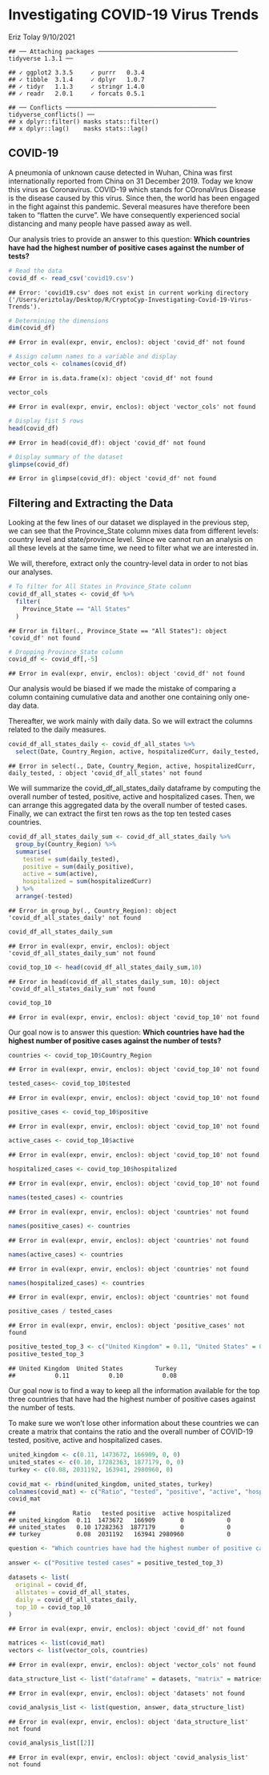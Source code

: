 Investigating COVID-19 Virus Trends
================
Eriz Tolay
9/10/2021

    ## ── Attaching packages ─────────────────────────────────────── tidyverse 1.3.1 ──

    ## ✓ ggplot2 3.3.5     ✓ purrr   0.3.4
    ## ✓ tibble  3.1.4     ✓ dplyr   1.0.7
    ## ✓ tidyr   1.1.3     ✓ stringr 1.4.0
    ## ✓ readr   2.0.1     ✓ forcats 0.5.1

    ## ── Conflicts ────────────────────────────────────────── tidyverse_conflicts() ──
    ## x dplyr::filter() masks stats::filter()
    ## x dplyr::lag()    masks stats::lag()

## COVID-19

A pneumonia of unknown cause detected in Wuhan, China was first
internationally reported from China on 31 December 2019. Today we know
this virus as Coronavirus. COVID-19 which stands for COronaVIrus Disease
is the disease caused by this virus. Since then, the world has been
engaged in the fight against this pandemic. Several measures have
therefore been taken to “flatten the curve”. We have consequently
experienced social distancing and many people have passed away as well.

Our analysis tries to provide an answer to this question: **Which
countries have had the highest number of positive cases against the
number of tests?**

``` r
# Read the data
covid_df <- read_csv('covid19.csv')
```

    ## Error: 'covid19.csv' does not exist in current working directory ('/Users/eriztolay/Desktop/R/CryptoCyp-Investigating-Covid-19-Virus-Trends').

``` r
# Determining the dimensions
dim(covid_df)
```

    ## Error in eval(expr, envir, enclos): object 'covid_df' not found

``` r
# Assign column names to a variable and display
vector_cols <- colnames(covid_df)
```

    ## Error in is.data.frame(x): object 'covid_df' not found

``` r
vector_cols
```

    ## Error in eval(expr, envir, enclos): object 'vector_cols' not found

``` r
# Display fist 5 rows
head(covid_df)
```

    ## Error in head(covid_df): object 'covid_df' not found

``` r
# Display summary of the dataset
glimpse(covid_df)
```

    ## Error in glimpse(covid_df): object 'covid_df' not found

## Filtering and Extracting the Data

Looking at the few lines of our dataset we displayed in the previous
step, we can see that the Province\_State column mixes data from
different levels: country level and state/province level. Since we
cannot run an analysis on all these levels at the same time, we need to
filter what we are interested in.

We will, therefore, extract only the country-level data in order to not
bias our analyses.

``` r
# To filter for All States in Province_State column
covid_df_all_states <- covid_df %>%
  filter(
    Province_State == "All States"
  )
```

    ## Error in filter(., Province_State == "All States"): object 'covid_df' not found

``` r
# Dropping Province_State column
covid_df <- covid_df[,-5]
```

    ## Error in eval(expr, envir, enclos): object 'covid_df' not found

Our analysis would be biased if we made the mistake of comparing a
column containing cumulative data and another one containing only
one-day data.

Thereafter, we work mainly with daily data. So we will extract the
columns related to the daily measures.

``` r
covid_df_all_states_daily <- covid_df_all_states %>%
  select(Date, Country_Region, active, hospitalizedCurr, daily_tested, daily_positive)
```

    ## Error in select(., Date, Country_Region, active, hospitalizedCurr, daily_tested, : object 'covid_df_all_states' not found

We will summarize the covid\_df\_all\_states\_daily dataframe by
computing the overall number of tested, positive, active and
hospitalized cases. Then, we can arrange this aggregated data by the
overall number of tested cases. Finally, we can extract the first ten
rows as the top ten tested cases countries.

``` r
covid_df_all_states_daily_sum <- covid_df_all_states_daily %>%
  group_by(Country_Region) %>%
  summarise(
    tested = sum(daily_tested),
    positive = sum(daily_positive),
    active = sum(active),
    hospitalized = sum(hospitalizedCurr)
  ) %>%
  arrange(-tested)
```

    ## Error in group_by(., Country_Region): object 'covid_df_all_states_daily' not found

``` r
covid_df_all_states_daily_sum
```

    ## Error in eval(expr, envir, enclos): object 'covid_df_all_states_daily_sum' not found

``` r
covid_top_10 <- head(covid_df_all_states_daily_sum,10)
```

    ## Error in head(covid_df_all_states_daily_sum, 10): object 'covid_df_all_states_daily_sum' not found

``` r
covid_top_10
```

    ## Error in eval(expr, envir, enclos): object 'covid_top_10' not found

Our goal now is to answer this question: **Which countries have had the
highest number of positive cases against the number of tests?**

``` r
countries <- covid_top_10$Country_Region
```

    ## Error in eval(expr, envir, enclos): object 'covid_top_10' not found

``` r
tested_cases<- covid_top_10$tested
```

    ## Error in eval(expr, envir, enclos): object 'covid_top_10' not found

``` r
positive_cases <- covid_top_10$positive
```

    ## Error in eval(expr, envir, enclos): object 'covid_top_10' not found

``` r
active_cases <- covid_top_10$active
```

    ## Error in eval(expr, envir, enclos): object 'covid_top_10' not found

``` r
hospitalized_cases <- covid_top_10$hospitalized
```

    ## Error in eval(expr, envir, enclos): object 'covid_top_10' not found

``` r
names(tested_cases) <- countries
```

    ## Error in eval(expr, envir, enclos): object 'countries' not found

``` r
names(positive_cases) <- countries
```

    ## Error in eval(expr, envir, enclos): object 'countries' not found

``` r
names(active_cases) <- countries
```

    ## Error in eval(expr, envir, enclos): object 'countries' not found

``` r
names(hospitalized_cases) <- countries
```

    ## Error in eval(expr, envir, enclos): object 'countries' not found

``` r
positive_cases / tested_cases
```

    ## Error in eval(expr, envir, enclos): object 'positive_cases' not found

``` r
positive_tested_top_3 <- c("United Kingdom" = 0.11, "United States" = 0.10, "Turkey" = 0.08)
positive_tested_top_3
```

    ## United Kingdom  United States         Turkey 
    ##           0.11           0.10           0.08

Our goal now is to find a way to keep all the information available for
the top three countries that have had the highest number of positive
cases against the number of tests.

To make sure we won’t lose other information about these countries we
can create a matrix that contains the ratio and the overall number of
COVID-19 tested, positive, active and hospitalized cases.

``` r
united_kingdom <- c(0.11, 1473672, 166909, 0, 0)
united_states <- c(0.10, 17282363, 1877179, 0, 0)
turkey <- c(0.08, 2031192, 163941, 2980960, 0)

covid_mat <- rbind(united_kingdom, united_states, turkey)
colnames(covid_mat) <- c("Ratio", "tested", "positive", "active", "hospitalized")
covid_mat
```

    ##                Ratio   tested positive  active hospitalized
    ## united_kingdom  0.11  1473672   166909       0            0
    ## united_states   0.10 17282363  1877179       0            0
    ## turkey          0.08  2031192   163941 2980960            0

``` r
question <- "Which countries have had the highest number of positive cases against the number of tests?"

answer <- c("Positive tested cases" = positive_tested_top_3)
```

``` r
datasets <- list(
  original = covid_df,
  allstates = covid_df_all_states,
  daily = covid_df_all_states_daily,
  top_10 = covid_top_10
)
```

    ## Error in eval(expr, envir, enclos): object 'covid_df' not found

``` r
matrices <- list(covid_mat)
vectors <- list(vector_cols, countries)
```

    ## Error in eval(expr, envir, enclos): object 'vector_cols' not found

``` r
data_structure_list <- list("dataframe" = datasets, "matrix" = matrices, "vector" = vectors)
```

    ## Error in eval(expr, envir, enclos): object 'datasets' not found

``` r
covid_analysis_list <- list(question, answer, data_structure_list)
```

    ## Error in eval(expr, envir, enclos): object 'data_structure_list' not found

``` r
covid_analysis_list[[2]]
```

    ## Error in eval(expr, envir, enclos): object 'covid_analysis_list' not found
